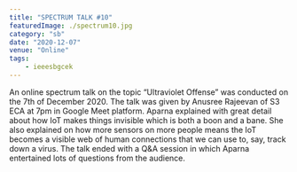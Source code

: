 ```yaml
---
title: "SPECTRUM TALK #10"
featuredImage: ./spectrum10.jpg
category: "sb"
date: "2020-12-07"
venue: "Online"
tags:
    - ieeesbgcek
---
```

An online spectrum talk on the topic “Ultraviolet Offense” was conducted on the 7th of December 2020. The talk was given by Anusree Rajeevan of S3 ECA at 7pm in Google Meet platform.
Aparna explained with great detail about how IoT makes things invisible which is both a boon and a bane. She also explained on how more sensors on more people means the IoT becomes a visible web of human connections that we can use to, say, track down a virus.
The talk ended with a Q&A session in which Aparna entertained lots of questions from the audience.
